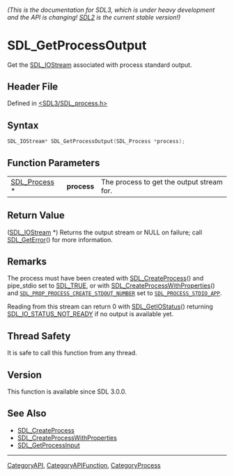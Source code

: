 ###### (This is the documentation for SDL3, which is under heavy development and the API is changing! [SDL2](https://wiki.libsdl.org/SDL2/) is the current stable version!)
# SDL_GetProcessOutput

Get the [SDL_IOStream](SDL_IOStream) associated with process standard output.

## Header File

Defined in [<SDL3/SDL_process.h>](https://github.com/libsdl-org/SDL/blob/main/include/SDL3/SDL_process.h)

## Syntax

```c
SDL_IOStream* SDL_GetProcessOutput(SDL_Process *process);
```

## Function Parameters

|                              |             |                                           |
| ---------------------------- | ----------- | ----------------------------------------- |
| [SDL_Process](SDL_Process) * | **process** | The process to get the output stream for. |

## Return Value

([SDL_IOStream](SDL_IOStream) *) Returns the output stream or NULL on
failure; call [SDL_GetError](SDL_GetError)() for more information.

## Remarks

The process must have been created with
[SDL_CreateProcess](SDL_CreateProcess)() and pipe_stdio set to
[SDL_TRUE](SDL_TRUE), or with
[SDL_CreateProcessWithProperties](SDL_CreateProcessWithProperties)() and
[`SDL_PROP_PROCESS_CREATE_STDOUT_NUMBER`](SDL_PROP_PROCESS_CREATE_STDOUT_NUMBER)
set to [`SDL_PROCESS_STDIO_APP`](SDL_PROCESS_STDIO_APP).

Reading from this stream can return 0 with
[SDL_GetIOStatus](SDL_GetIOStatus)() returning
[SDL_IO_STATUS_NOT_READY](SDL_IO_STATUS_NOT_READY) if no output is
available yet.

## Thread Safety

It is safe to call this function from any thread.

## Version

This function is available since SDL 3.0.0.

## See Also

- [SDL_CreateProcess](SDL_CreateProcess)
- [SDL_CreateProcessWithProperties](SDL_CreateProcessWithProperties)
- [SDL_GetProcessInput](SDL_GetProcessInput)

----
[CategoryAPI](CategoryAPI), [CategoryAPIFunction](CategoryAPIFunction), [CategoryProcess](CategoryProcess)


